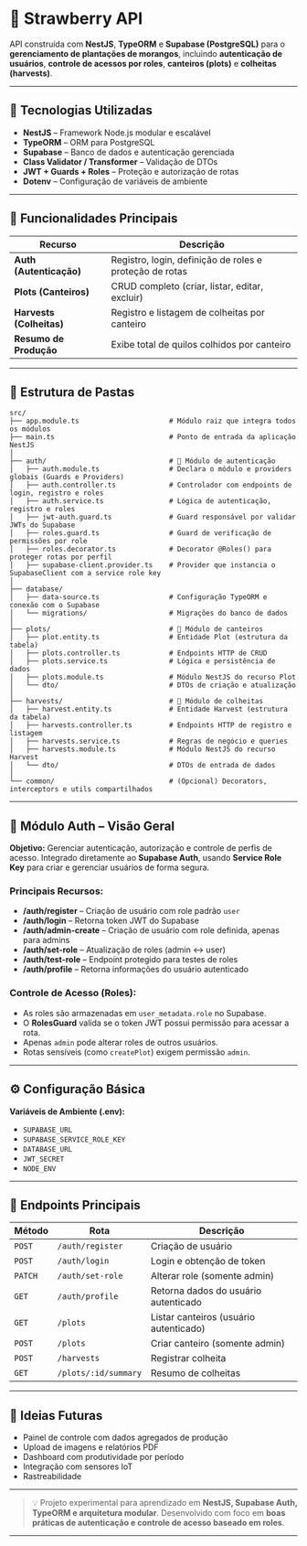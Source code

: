 # 🍓 Strawberry API

API construída com **NestJS**, **TypeORM** e **Supabase (PostgreSQL)** para o **gerenciamento de plantações de morangos**, incluindo **autenticação de usuários**, **controle de acessos por roles**, **canteiros (plots)** e **colheitas (harvests)**.

---

## 🚀 Tecnologias Utilizadas

* **NestJS** – Framework Node.js modular e escalável
* **TypeORM** – ORM para PostgreSQL
* **Supabase** – Banco de dados e autenticação gerenciada
* **Class Validator / Transformer** – Validação de DTOs
* **JWT + Guards + Roles** – Proteção e autorização de rotas
* **Dotenv** – Configuração de variáveis de ambiente

---

## 🌱 Funcionalidades Principais

| Recurso                  | Descrição                                               |
| ------------------------ | ------------------------------------------------------- |
| **Auth (Autenticação)**  | Registro, login, definição de roles e proteção de rotas |
| **Plots (Canteiros)**    | CRUD completo (criar, listar, editar, excluir)          |
| **Harvests (Colheitas)** | Registro e listagem de colheitas por canteiro           |
| **Resumo de Produção**   | Exibe total de quilos colhidos por canteiro             |

---

## 🧩 Estrutura de Pastas

```
src/
├── app.module.ts                      # Módulo raiz que integra todos os módulos
├── main.ts                            # Ponto de entrada da aplicação NestJS
│
├── auth/                              # 🔐 Módulo de autenticação
│   ├── auth.module.ts                 # Declara o módulo e providers globais (Guards e Providers)
│   ├── auth.controller.ts             # Controlador com endpoints de login, registro e roles
│   ├── auth.service.ts                # Lógica de autenticação, registro e roles
│   ├── jwt-auth.guard.ts              # Guard responsável por validar JWTs do Supabase
│   ├── roles.guard.ts                 # Guard de verificação de permissões por role
│   ├── roles.decorator.ts             # Decorator @Roles() para proteger rotas por perfil
│   ├── supabase-client.provider.ts    # Provider que instancia o SupabaseClient com a service role key
│
├── database/
│   ├── data-source.ts                 # Configuração TypeORM e conexão com o Supabase
│   └── migrations/                    # Migrações do banco de dados
│
├── plots/                             # 🌾 Módulo de canteiros
│   ├── plot.entity.ts                 # Entidade Plot (estrutura da tabela)
│   ├── plots.controller.ts            # Endpoints HTTP de CRUD
│   ├── plots.service.ts               # Lógica e persistência de dados
│   ├── plots.module.ts                # Módulo NestJS do recurso Plot
│   └── dto/                           # DTOs de criação e atualização
│
├── harvests/                          # 🍓 Módulo de colheitas
│   ├── harvest.entity.ts              # Entidade Harvest (estrutura da tabela)
│   ├── harvests.controller.ts         # Endpoints HTTP de registro e listagem
│   ├── harvests.service.ts            # Regras de negócio e queries
│   ├── harvests.module.ts             # Módulo NestJS do recurso Harvest
│   └── dto/                           # DTOs de entrada de dados
│
└── common/                            # (Opcional) Decorators, interceptors e utils compartilhados
```

---

## 🔐 Módulo Auth – Visão Geral

**Objetivo:** Gerenciar autenticação, autorização e controle de perfis de acesso.
Integrado diretamente ao **Supabase Auth**, usando **Service Role Key** para criar e gerenciar usuários de forma segura.

### Principais Recursos:

* **/auth/register** – Criação de usuário com role padrão `user`
* **/auth/login** – Retorna token JWT do Supabase
* **/auth/admin-create** – Criação de usuário com role definida, apenas para admins
* **/auth/set-role** – Atualização de roles (admin ↔ user)
* **/auth/test-role** – Endpoint protegido para testes de roles
* **/auth/profile** – Retorna informações do usuário autenticado

### Controle de Acesso (Roles):

* As roles são armazenadas em `user_metadata.role` no Supabase.
* O **RolesGuard** valida se o token JWT possui permissão para acessar a rota.
* Apenas `admin` pode alterar roles de outros usuários.
* Rotas sensíveis (como `createPlot`) exigem permissão `admin`.

---

## ⚙️ Configuração Básica

**Variáveis de Ambiente (.env):**

* `SUPABASE_URL`
* `SUPABASE_SERVICE_ROLE_KEY`
* `DATABASE_URL`
* `JWT_SECRET`
* `NODE_ENV`

---

## 🔗 Endpoints Principais

| Método  | Rota                 | Descrição                              |
| ------- | -------------------- | -------------------------------------- |
| `POST`  | `/auth/register`     | Criação de usuário                     |
| `POST`  | `/auth/login`        | Login e obtenção de token              |
| `PATCH` | `/auth/set-role`     | Alterar role (somente admin)           |
| `GET`   | `/auth/profile`      | Retorna dados do usuário autenticado   |
| `GET`   | `/plots`             | Listar canteiros (usuário autenticado) |
| `POST`  | `/plots`             | Criar canteiro (somente admin)         |
| `POST`  | `/harvests`          | Registrar colheita                     |
| `GET`   | `/plots/:id/summary` | Resumo de colheitas                    |

---

## 🧠 Ideias Futuras

* Painel de controle com dados agregados de produção
* Upload de imagens e relatórios PDF
* Dashboard com produtividade por período
* Integração com sensores IoT
* Rastreabilidade

---

> 💡 Projeto experimental para aprendizado em **NestJS, Supabase Auth, TypeORM e arquitetura modular**.
> Desenvolvido com foco em **boas práticas de autenticação e controle de acesso baseado em roles**.

---
